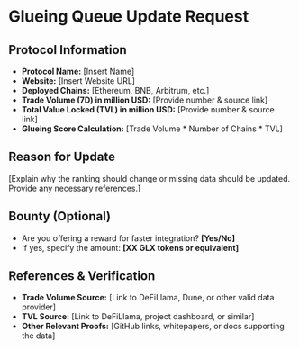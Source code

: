 # Glueing Queue Update Request  

## Protocol Information  
- **Protocol Name:** [Insert Name]  
- **Website:** [Insert Website URL]  
- **Deployed Chains:** [Ethereum, BNB, Arbitrum, etc.]  
- **Trade Volume (7D) in million USD:** [Provide number & source link]  
- **Total Value Locked (TVL) in million USD:** [Provide number & source link]  
- **Glueing Score Calculation:** [Trade Volume * Number of Chains * TVL]  

## Reason for Update  
[Explain why the ranking should change or missing data should be updated. Provide any necessary references.]  

## Bounty (Optional)  
- Are you offering a reward for faster integration? **[Yes/No]**  
- If yes, specify the amount: **[XX GLX tokens or equivalent]**  

## References & Verification  
- **Trade Volume Source:** [Link to DeFiLlama, Dune, or other valid data provider]  
- **TVL Source:** [Link to DeFiLlama, project dashboard, or similar]  
- **Other Relevant Proofs:** [GitHub links, whitepapers, or docs supporting the data]  